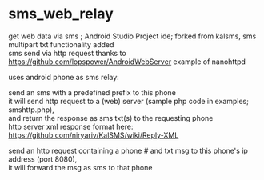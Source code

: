 # sms_web_relay
get web data via sms  ;  Android Studio Project ide; forked from kalsms, sms multipart txt functionality added<br>
sms send via http request thanks to https://github.com/lopspower/AndroidWebServer example of nanohttpd<br>

uses android phone as sms relay:

send an sms with a predefined prefix to this phone<br>
it will send http request to a (web) server  (sample php code in examples; smshttp.php),<br>
and return the response as sms txt(s) to the requesting phone<br>
http server xml response format here: https://github.com/niryariv/KalSMS/wiki/Reply-XML<br>

send an http request containing a phone # and txt msg to this phone's ip address (port 8080),<br>
it will forward the msg as sms to that phone<br>
